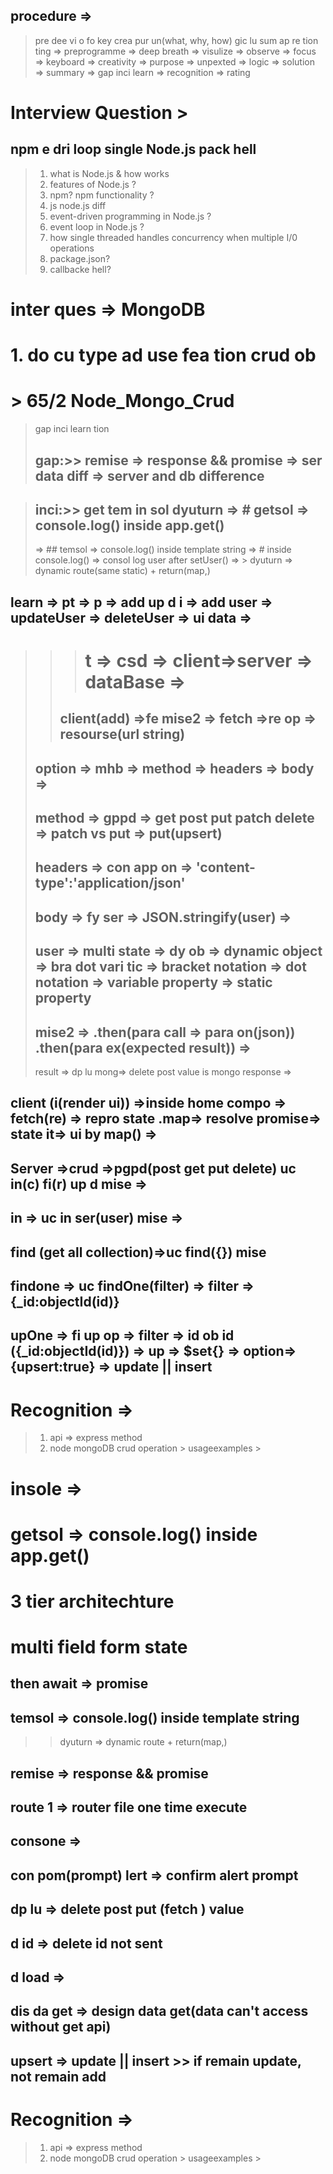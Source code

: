 ## procedure => 
  > pre dee vi o fo key crea pur un(what, why, how) gic lu sum ap re tion ting => preprogramme => deep breath => visulize => observe => focus => keyboard => creativity => purpose => unpexted => logic => solution => summary => gap inci learn => recognition => rating 



# Interview Question > 
## npm e dri loop single  Node.js  pack hell 
> 1.  what is Node.js & how works 
> 2.  features of Node.js ? 
> 3. npm? npm functionality ? 
> 4. js node.js diff 
> 5. event-driven programming in Node.js ? 
> 6. event loop in Node.js ? 
> 7. how single threaded handles concurrency when multiple I/0 operations 
> 8. package.json? 
> 9. callbacke hell? 
# inter ques => MongoDB
# 1. do  cu type ad use fea tion crud ob 



# > 65/2 Node_Mongo_Crud 
> gap inci learn tion 
> ## gap:>> remise => response && promise => ser data diff => server and db difference 

> ## inci:>> get tem in sol dyuturn => # getsol => console.log() inside app.get()
>=> ## temsol => console.log() inside template string 
>  => # inside console.log() => consol log user after setUser() 
> => > dyuturn  => dynamic route(same static) + return(map,)
## learn => pt => p => add up d i => add user => updateUser => deleteUser => ui data => 
>>> # t => csd => client=>server => dataBase => 
>> ## client(add) =>fe mise2 => fetch =>re op =>  resourse(url string) 
> ##    option => mhb => method => headers => body => 
> ## method => gppd => get post put patch delete => patch vs put => put(upsert)
> ## headers => con app on => 'content-type':'application/json'
> ## body => fy ser => JSON.stringify(user) => 
> ## user => multi state => dy ob => dynamic object => bra dot vari tic => bracket notation => dot notation => variable property => static property
> ## mise2 => .then(para call => para on(json)) .then(para ex(expected result)) => 
> result => dp lu mong=> delete post value is mongo response => 
## client (i(render ui)) =>inside home compo =>  fetch(re) => repro state .map=> resolve promise=>  state it=> ui by map() => 

## Server =>crud =>pgpd(post get put delete) uc in(c) fi(r) up d mise => 
## in => uc in ser(user) mise => 
## find (get all collection)=>uc find({}) mise 
## findone => uc findOne(filter) => filter => {_id:objectId(id)}
## upOne => fi up op => filter => id ob id ({_id:objectId(id)}) => up => $set{} => option=> {upsert:true} => update || insert 

# Recognition => 
> 1. api => express method 
> 2. node mongoDB crud operation > usageexamples > 

# insole => 
# getsol => console.log() inside app.get()
# 3 tier architechture 
# multi field form state 
## then await => promise 
## temsol => console.log() inside template string 
> > dyuturn  => dynamic route + return(map,)
## remise => response && promise 
## route 1 => router file one time execute 
## consone => 
## con pom(prompt) lert => confirm alert prompt 
## dp lu => delete post put (fetch ) value
## d id => delete id not sent 
## d load => 
## dis da get => design data get(data can't access without get api)
## upsert => update || insert  >> if remain update, not remain add 
# Recognition => 
> 1. api => express method 
> 2. node mongoDB crud operation > usageexamples > 
